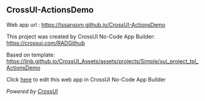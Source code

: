 ## CrossUI-ActionsDemo
Web app url : https://tssansom.github.io/CrossUI-ActionsDemo

This project was created by CrossUI No-Code App Builder: https://crossui.com/RADGithub

Based on template: https://linb.github.io/CrossUI_Assets/assets/projects/Simple/xui_project_tpl_ActionsDemo

Click [here](https://crossui.com/RADGithub/#!from=github&owner=tssansom&repo=CrossUI-ActionsDemo) to edit this web app in CrossUI No-Code App Builder

<i>Powered by [CrossUI](https://crossui.com)</i>
